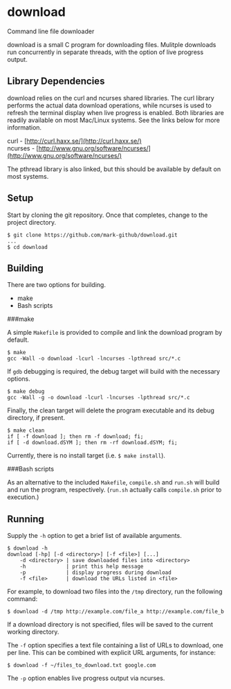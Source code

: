 download
========

Command line file downloader

download is a small C program for downloading files.  Mulitple downloads run
concurrently in separate threads, with the option of live progress output.

Library Dependencies
--------------------

download relies on the curl and ncurses shared libraries.  The curl library
performs the actual data download operations, while ncurses is used to refresh
the terminal display when live progress is enabled.  Both libraries are readily
available on most Mac/Linux systems.  See the links below for more information.

curl - 
[http://curl.haxx.se/](http://curl.haxx.se/) <br>
ncurses - 
[http://www.gnu.org/software/ncurses/](http://www.gnu.org/software/ncurses/)

The pthread library is also linked, but this should be available by default on
most systems.

Setup
-----

Start by cloning the git repository.  Once that completes, change to the project
directory.

    $ git clone https://github.com/mark-github/download.git
    ...
    $ cd download

Building
--------

There are two options for building.

* make
* Bash scripts

###make

A simple `Makefile` is provided to compile and link the download program by
default.

    $ make
    gcc -Wall -o download -lcurl -lncurses -lpthread src/*.c

If `gdb` debugging is required, the debug target will build with the necessary
options.

    $ make debug
    gcc -Wall -g -o download -lcurl -lncurses -lpthread src/*.c

Finally, the clean target will delete the program executable and its debug
directory, if present.

    $ make clean
    if [ -f download ]; then rm -f download; fi;
    if [ -d download.dSYM ]; then rm -rf download.dSYM; fi;

Currently, there is no install target (i.e. `$ make install`).

###Bash scripts

As an alternative to the included `Makefile`, `compile.sh` and `run.sh` will
build and run the program, respectively.  (`run.sh` actually calls `compile.sh` 
prior to execution.)

Running
-------

Supply the `-h` option to get a brief list of available arguments.

    $ download -h
    download [-hp] [-d <directory>] [-f <file>] [...]
        -d <directory> | save downloaded files into <directory>
        -h             | print this help message
        -p             | display progress during download
        -f <file>      | download the URLs listed in <file>

For example, to download two files into the `/tmp` directory, run the following 
command:

    $ download -d /tmp http://example.com/file_a http://example.com/file_b

If a download directory is not specified, files will be saved to the current
working directory.

The `-f` option specifies a text file containing a list of URLs to download, one
per line.  This can be combined with explicit URL arguments, for instance:

    $ download -f ~/files_to_download.txt google.com

The `-p` option enables live progress output via ncurses.
